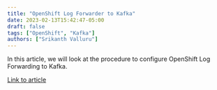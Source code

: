 ```yaml
---
title: "OpenShift Log Forwarder to Kafka"
date: 2023-02-13T15:42:47-05:00
draft: false
tags: ["OpenShift", "Kafka"]
authors: ["Srikanth Valluru"]
---
```


In this article, we will look at the procedure to configure OpenShift Log Forwarding to Kafka.

[Link to article](https://medium.com/@srikanthvalluru/openshift-log-forwarder-to-kafka-5eb2af6f1528) 

